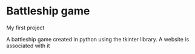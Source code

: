 # Battleship game


My first project

A battleship game created in python using the tkinter library.
A website is associated with it
